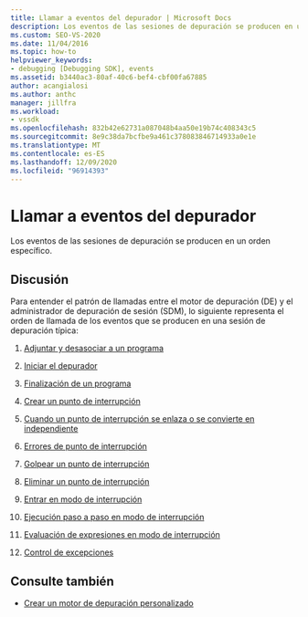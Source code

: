 ```yaml
---
title: Llamar a eventos del depurador | Microsoft Docs
description: Los eventos de las sesiones de depuración se producen en un orden específico. En este artículo se muestra el orden de llamada de los eventos que se producen en una sesión de depuración típica.
ms.custom: SEO-VS-2020
ms.date: 11/04/2016
ms.topic: how-to
helpviewer_keywords:
- debugging [Debugging SDK], events
ms.assetid: b3440ac3-80af-40c6-bef4-cbf00fa67885
author: acangialosi
ms.author: anthc
manager: jillfra
ms.workload:
- vssdk
ms.openlocfilehash: 832b42e62731a087048b4aa50e19b74c408343c5
ms.sourcegitcommit: 8e9c38da7bcfbe9a461c378083846714933a0e1e
ms.translationtype: MT
ms.contentlocale: es-ES
ms.lasthandoff: 12/09/2020
ms.locfileid: "96914393"
---
```

# <a name="call-debugger-events"></a>Llamar a eventos del depurador
Los eventos de las sesiones de depuración se producen en un orden específico.

## <a name="discussion"></a>Discusión
 Para entender el patrón de llamadas entre el motor de depuración (DE) y el administrador de depuración de sesión (SDM), lo siguiente representa el orden de llamada de los eventos que se producen en una sesión de depuración típica:

1. [Adjuntar y desasociar a un programa](../../extensibility/debugger/attaching-and-detaching-to-a-program.md)

2. [Iniciar el depurador](../../extensibility/debugger/launching-the-debugger.md)

3. [Finalización de un programa](../../extensibility/debugger/terminating-a-program.md)

4. [Crear un punto de interrupción](../../extensibility/debugger/creating-a-breakpoint.md)

5. [Cuando un punto de interrupción se enlaza o se convierte en independiente](../../extensibility/debugger/when-a-breakpoint-binds-or-becomes-unbound.md)

6. [Errores de punto de interrupción](../../extensibility/debugger/breakpoint-errors.md)

7. [Golpear un punto de interrupción](../../extensibility/debugger/hitting-a-breakpoint.md)

8. [Eliminar un punto de interrupción](../../extensibility/debugger/deleting-a-breakpoint.md)

9. [Entrar en modo de interrupción](../../extensibility/debugger/entering-break-mode.md)

10. [Ejecución paso a paso en modo de interrupción](../../extensibility/debugger/stepping-in-break-mode.md)

11. [Evaluación de expresiones en modo de interrupción](../../extensibility/debugger/expression-evaluation-in-break-mode.md)

12. [Control de excepciones](../../extensibility/debugger/exception-handling-visual-studio-sdk.md)

## <a name="see-also"></a>Consulte también
- [Crear un motor de depuración personalizado](../../extensibility/debugger/creating-a-custom-debug-engine.md)
